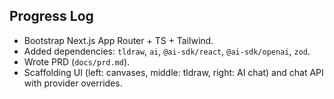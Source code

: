 ## Progress Log

- Bootstrap Next.js App Router + TS + Tailwind.
- Added dependencies: `tldraw`, `ai`, `@ai-sdk/react`, `@ai-sdk/openai`, `zod`.
- Wrote PRD (`docs/prd.md`).
- Scaffolding UI (left: canvases, middle: tldraw, right: AI chat) and chat API with provider overrides.


